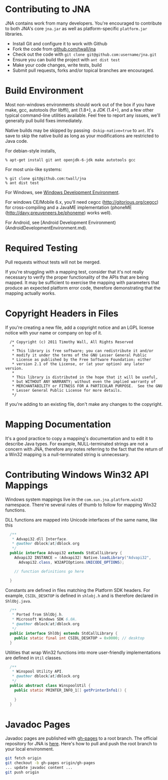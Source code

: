 Contributing to JNA
===================

JNA contains work from many developers. You're encouraged to contribute to both JNA's core `jna.jar` as well as platform-specific `platform.jar` libraries.

- Install Git and configure it to work with Github
- Fork the code from [github.com/twall/jna](https://github.com/twall/jna)
- Check out the code with `git clone git@github.com:username/jna.git`
- Ensure you can build the project with `ant dist test`
- Make your code changes, write tests, build
- Submit pull requests, forks and/or topical branches are encouraged.

Build Environment
=================
Most non-windows environments should work out of the box if you have make,
gcc, autotools (for libffi), ant (1.8+), a JDK (1.4+), and a few other typical
command-line utilities available.  Feel free to report any issues, we'll
generally pull build fixes immediately. 

Native builds may be skipped by passing `-Dskip-native=true` to `ant`.  It's
save to skip the native build as long as your modifications are restricted to
Java code.

For debian-style installs,

    % apt-get install git ant openjdk-6-jdk make autotools gcc

For most unix-like systems:

    % git clone git@github.com:twall/jna
    % ant dist test

For Windows, see [Windows Development Environment](WindowsDevelopmentEnvironment.md).

For windows CE/Mobile 6.x, you'll need cegcc (http://gitorious.org/cegcc) for
cross-compiling and a JavaME implementation (phoneME (http://davy.preuveneers.be/phoneme) works well).

For Android, see [Android Development Environment)(AndroidDevelopmentEnvironment.md).

Required Testing
================

Pull requests without tests will not be merged.

If you're struggling with a mapping test, consider that it's not really necessary to verify the proper functionality of the APIs that are being mapped. It may be sufficient to exercise the mapping with parameters that produce an expected platform error code, therefore demonstrating that the mapping actually works.

Copyright Headers in Files
==========================

If you're creating a new file, add a copyright notice and an LGPL license notice with your name or company on top of it.

      /* Copyright (c) 2011 Timothy Wall, All Rights Reserved
       * 
       * This library is free software; you can redistribute it and/or
       * modify it under the terms of the GNU Lesser General Public
       * License as published by the Free Software Foundation; either
       * version 2.1 of the License, or (at your option) any later version.
       * 
       * This library is distributed in the hope that it will be useful,
       * but WITHOUT ANY WARRANTY; without even the implied warranty of
       * MERCHANTABILITY or FITNESS FOR A PARTICULAR PURPOSE.  See the GNU
       * Lesser General Public License for more details.  
       */

If you're adding to an existing file, don't make any changes to the copyright.

Mapping Documentation
=====================

It's a good practice to copy a mapping's documentation and to edit it to describe Java types. For example, NULL-terminated strings are not a concern with JNA, therefore any notes referring to the fact that the return of a Win32 mapping is a null-terminated string is unnecessary.

Contributing Windows Win32 API Mappings
=======================================

Windows system mappings live in the `com.sun.jna.platform.win32` namespace. There're several rules of thumb to follow for mapping Win32 functions.

DLL functions are mapped into Unicode interfaces of the same name, like this

``` java
  /**
   * Advapi32.dll Interface.
   * @author dblock[at]dblock.org
   */
  public interface Advapi32 extends StdCallLibrary {
    Advapi32 INSTANCE = (Advapi32) Native.loadLibrary("Advapi32", 
      Advapi32.class, W32APIOptions.UNICODE_OPTIONS);

    // function definitions go here

  }
```

Constants are defined in files matching the Platform SDK headers. For example, `CSIDL_DESKTOP` is defined in `shlobj.h` and is therefore declared in `ShlObj.java`.

``` java
  /**
   * Ported from ShlObj.h.
   * Microsoft Windows SDK 6.0A.
   * @author dblock[at]dblock.org
   */
  public interface ShlObj extends StdCallLibrary {
    public static final int CSIDL_DESKTOP = 0x0000; // desktop
  }
```

Utilities that wrap Win32 functions into more user-friendly implementations are defined in `Util` classes.

``` java
  /**
   * Winspool Utility API.
   * @author dblock[at]dblock.org
   */
  public abstract class WinspoolUtil {
    public static PRINTER_INFO_1[] getPrinterInfo1() {
      
    }
  }
```

Javadoc Pages
=============

Javadoc pages are published with [gh-pages](http://pages.github.com/) to a root branch. The official repository for JNA is [here](http://twall.github.com/jna). Here's how to pull and push the root branch to your local environment.

``` sh
git fetch origin
git checkout -b gh-pages origin/gh-pages
... update javadoc content ...
git push origin
```


